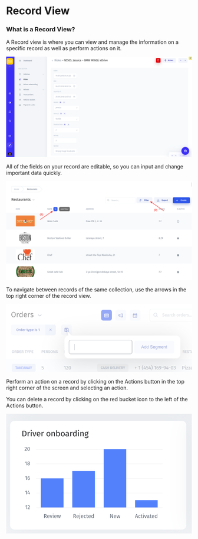 # Record View

### What is a Record View?

A Record view is where you can view and manage the information on a specific record as well as perform actions on it.

![](../../../.gitbook/assets/snimok-ekrana-2019-07-26-v-12.53.35.png)

All of the fields on your record are editable, so you can input and change important data quickly.

![](../../../.gitbook/assets/image%20%28220%29.png)

To navigate between records of the same collection, use the arrows in the top right corner of the record view.

![](../../../.gitbook/assets/image%20%28181%29.png)

Perform an action on a record by clicking on the Actions button in the top right corner of the screen and selecting an action. 

You can delete a record by clicking on the red bucket icon to the left of the Actions button.

![](../../../.gitbook/assets/image%20%28155%29.png)


